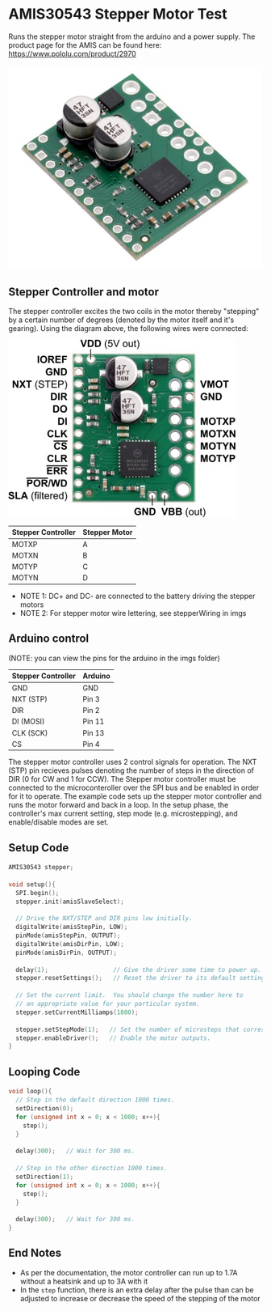 # AMIS30543 Stepper Motor Test

Runs the stepper motor straight from the arduino and a power supply. The product page for the AMIS can be found here: https://www.pololu.com/product/2970

![motor Controller](imgs/AMIS_30543.jpg)

## Stepper Controller and motor

The stepper controller excites the two coils in the motor thereby "stepping" by a certain number of degrees (denoted by the motor itself and it's gearing). Using the diagram above, the following wires were connected:

![motor Controller Pinout](imgs/AMIS_30543_Pinout.jpg)

| Stepper Controller | Stepper Motor |
| ------------------ | ------------- |
| MOTXP              | A             |
| MOTXN              | B             |
| MOTYP              | C             |
| MOTYN              | D             |


- NOTE 1: DC+ and DC- are connected to the battery driving the stepper motors
- NOTE 2: For stepper motor wire lettering, see stepperWiring in imgs


## Arduino control

(NOTE: you can view the pins for the arduino in the imgs folder)

| Stepper Controller | Arduino       |
| ------------------ | ------------- |
| GND		         | GND           |
| NXT (STP)          | Pin 3         |
| DIR                | Pin 2         |
| DI (MOSI)	         | Pin 11        |
| CLK (SCK)          | Pin 13        |
| CS                 | Pin 4         |

The stepper motor controller uses 2 control signals for operation. The NXT (STP) pin recieves pulses denoting the number of steps in the direction of DIR (0 for CW and 1 for CCW). The Stepper motor controller must be connected to the microconteroller over the SPI bus and be enabled in order for it to operate. The example code sets up the stepper motor controller and runs the motor forward and back in a loop. In the setup phase, the controller's max current setting, step mode (e.g. microstepping), and enable/disable modes are set. 

## Setup Code

``` C++
AMIS30543 stepper;

void setup(){
  SPI.begin();
  stepper.init(amisSlaveSelect);

  // Drive the NXT/STEP and DIR pins low initially.
  digitalWrite(amisStepPin, LOW);
  pinMode(amisStepPin, OUTPUT);
  digitalWrite(amisDirPin, LOW);
  pinMode(amisDirPin, OUTPUT);

  delay(1);                  // Give the driver some time to power up.
  stepper.resetSettings();   // Reset the driver to its default settings.

  // Set the current limit.  You should change the number here to
  // an appropriate value for your particular system.
  stepper.setCurrentMilliamps(1800);  
  
  stepper.setStepMode(1);   // Set the number of microsteps that correspond to one full step.
  stepper.enableDriver();   // Enable the motor outputs.
}
```


## Looping Code

``` C++
void loop(){
  // Step in the default direction 1000 times.
  setDirection(0);
  for (unsigned int x = 0; x < 1000; x++){
    step();
  }
  
  delay(300);   // Wait for 300 ms.

  // Step in the other direction 1000 times.
  setDirection(1);
  for (unsigned int x = 0; x < 1000; x++){
    step();
  }
  
  delay(300);   // Wait for 300 ms.
}
```

## End Notes

- As per the documentation, the motor controller can run up to 1.7A without a heatsink and up to 3A with it
- In the `step` function, there is an extra delay after the pulse than can be adjusted to increase or decrease the speed of the stepping of the motor


